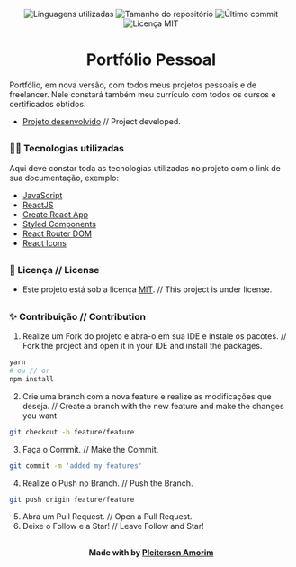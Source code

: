 <!-- Badges session -->
<p align="center">  
  <!-- languages -->
  <img src="https://img.shields.io/github/languages/count/pleiterson/pleiterson.me?style=social" alt="Linguagens utilizadas">
  <!-- repo size -->
  <img src="https://img.shields.io/github/repo-size/Pleiterson/pleiterson.me?style=social" alt="Tamanho do repositório">
  <!-- last commit -->
  <img src="https://img.shields.io/github/last-commit/Pleiterson/pleiterson.me?style=social" alt="Último commit">
  <!-- licence MIT -->
  <img src="https://img.shields.io/github/license/Pleiterson/pleiterson.me?style=social" alt="Licença MIT">
</p>


<!--Banner session-->
<!-- <p align="center"><img src="./src/assets/img/banner.png" alt="banner"></p> -->


<!--About session-->
<h1 align="center">Portfólio Pessoal</h1>

Portfólio, em nova versão, com todos meus projetos pessoais e de freelancer. Nele constará também meu currículo com todos os cursos e certificados obtidos. 

- [Projeto desenvolvido](https://pleiterson.vercel.app/) // Project developed.

<!-- <p align="center"><img src="./src/assets/img/project.gif" alt="project"></p> -->

##
<!--LTechnologies used-->
<h3>👨‍💻 Tecnologias utilizadas</h3>

Aqui deve constar toda as tecnologias utilizadas no projeto com o link de sua documentação, exemplo:
- [JavaScript](https://developer.mozilla.org/pt-BR/docs/Web/JavaScript)
- [ReactJS](https://pt-br.reactjs.org/docs/getting-started.html)
- [Create React App](https://create-react-app.dev/docs/getting-started/)
- [Styled Components](https://styled-components.com/docs/basics#installation)
- [React Router DOM](https://v5.reactrouter.com/web/guides/quick-start)
- [React Icons](https://react-icons.github.io/react-icons/)

##
<!--License session-->
<h3>📝 Licença // License </h3>

- Este projeto está sob a licença [MIT](./LICENSE). // This project is under license.

##
<!--Contribution-->
<h3>✨ Contribuição // Contribution </h3>

1. Realize um Fork do projeto e abra-o em sua IDE e instale os pacotes. // Fork the project and open it in your IDE and install the packages.
```bash
yarn
# ou // or
npm install
```
2. Crie uma branch com a nova feature e realize as modificações que deseja. // Create a branch with the new feature and make the changes you want
```bash
git checkout -b feature/feature
```
3. Faça o Commit. // Make the Commit.
```bash
git commit -m 'added my features'
```
4. Realize o Push no Branch. // Push the Branch.
```bash
git push origin feature/feature
```
5. Abra um Pull Request. // Open a Pull Request.
6. Deixe o Follow e a Star! // Leave Follow and Star!

##
<!--Bottom session-->
<h4 align=center>Made with by <a href="https://pleiterson.vercel.app">Pleiterson Amorim</a></h4>